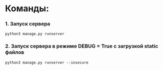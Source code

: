 # Команды:
### 1. Запуск сервера
```python3 manage.py runserver```
### 2. Запуск сервера в режиме DEBUG = True с загрузкой static файлов
```python3 manage.py runserver --insecure```